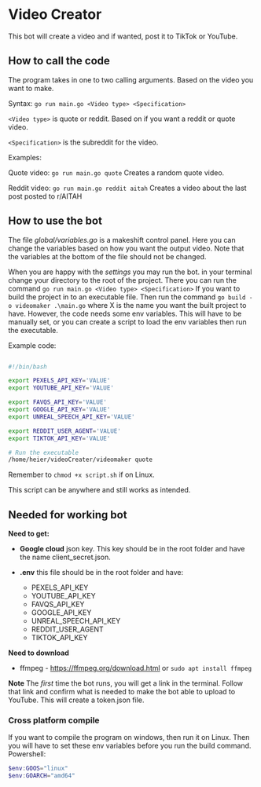 # Video Creator

This bot will create a video and if wanted, post it to TikTok or YouTube.

## How to call the code

The program takes in one to two calling arguments. Based on the video you want to make.

Syntax:
```go run main.go <Video type> <Specification>```

```<Video type>``` is quote or reddit. Based on if you want a reddit or quote video.

```<Specification>``` is the subreddit for the video.

Examples:

Quote video: ```go run main.go quote```
    Creates a random quote video.

Reddit video: ```go run main.go reddit aitah```
    Creates a video about the last post posted to r/AITAH

## How to use the bot

The file *global/variables.go* is a makeshift control panel. Here you can change the variables based on how you want the output video. Note that the variables at the bottom of the file should not be changed.

When you are happy with the *settings* you may run the bot. in your terminal change your directory to the root of the project. There you can run the command ```go run main.go <Video type> <Specification>``` If you want to build the project in to an executable file. Then run the command ```go build -o videomaker .\main.go``` where X is the name you want the built project to have. However, the code needs some env variables. This will have to be manually set, or you can create a script to load the env variables then run the executable. 

Example code:
```sh

#!/bin/bash

export PEXELS_API_KEY='VALUE'
export YOUTUBE_API_KEY='VALUE'

export FAVQS_API_KEY='VALUE'
export GOOGLE_API_KEY='VALUE'
export UNREAL_SPEECH_API_KEY='VALUE'

export REDDIT_USER_AGENT='VALUE'
export TIKTOK_API_KEY='VALUE'

# Run the executable
/home/heier/videoCreater/videomaker quote

```
Remember to ```chmod +x script.sh``` if on Linux.

This script can be anywhere and still works as intended.

## Needed for working bot

**Need to get:**
* **Google cloud** json key. This key should be in the root folder and have the name client_secret.json.

* **.env** this file should be in the root folder and have:
    * PEXELS_API_KEY
    * YOUTUBE_API_KEY
    * FAVQS_API_KEY
    * GOOGLE_API_KEY
    * UNREAL_SPEECH_API_KEY
    * REDDIT_USER_AGENT
    * TIKTOK_API_KEY


**Need to download**
* ffmpeg - https://ffmpeg.org/download.html or ```sudo apt install ffmpeg```

**Note** The *first* time the bot runs, you will get a link in the terminal. Follow that link and confirm what is needed to make the bot able to upload to YouTube. This will create a token.json file.

### Cross platform compile

If you want to compile the program on windows, then run it on Linux. Then you will have to set these env variables before you run the build command.
Powershell:
``` powershell
$env:GOOS="linux"
$env:GOARCH="amd64"
```

